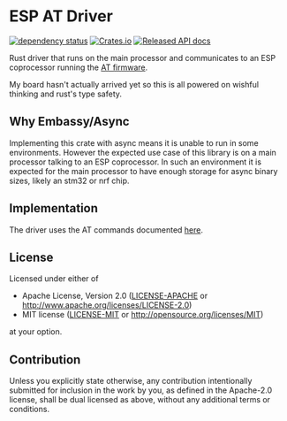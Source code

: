 # ESP AT Driver
[![dependency status](https://deps.rs/repo/github/rukai/esp-at-driver/status.svg)](https://deps.rs/repo/github/rukai/esp-at-driver)
[![Crates.io](https://img.shields.io/crates/v/esp-at-driver.svg)](https://crates.io/crates/esp-at-driver)
[![Released API docs](https://docs.rs/esp-at-driver/badge.svg)](https://docs.rs/esp-at-driver)

Rust driver that runs on the main processor and communicates to an ESP coprocessor running the [AT firmware](https://github.com/espressif/esp-at).

My board hasn't actually arrived yet so this is all powered on wishful thinking and rust's type safety.

## Why Embassy/Async

Implementing this crate with async means it is unable to run in some environments.
However the expected use case of this library is on a main processor talking to an ESP coprocessor.
In such an environment it is expected for the main processor to have enough storage for async binary sizes, likely an stm32 or nrf chip.

## Implementation

The driver uses the AT commands documented [here](https://docs.espressif.com/projects/esp-at/en/latest/AT_Command_Set/index.html).

## License

Licensed under either of

- Apache License, Version 2.0 ([LICENSE-APACHE](LICENSE-APACHE) or
  http://www.apache.org/licenses/LICENSE-2.0)
- MIT license ([LICENSE-MIT](LICENSE-MIT) or http://opensource.org/licenses/MIT)

at your option.

## Contribution

Unless you explicitly state otherwise, any contribution intentionally submitted
for inclusion in the work by you, as defined in the Apache-2.0 license, shall be
dual licensed as above, without any additional terms or conditions.
